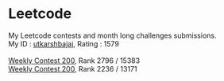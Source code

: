 # Leetcode
My Leetcode contests and month long challenges submissions. <br>
My ID : <a href="https://leetcode.com/utkarshbajaj">utkarshbajaj</a>, Rating : 1579<br> <br>
<a href="https://leetcode.com/contest/weekly-contest-200">Weekly Contest 200</a>, Rank 2796 / 15383
<br>
<a href = "https://leetcode.com/contest/weekly-contest-205">Weekly Contest 200</a>, Rank 2236 / 13171
